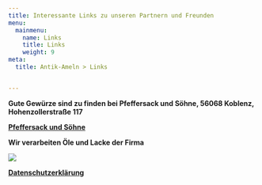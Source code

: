 ```yaml
---
title: Interessante Links zu unseren Partnern und Freunden
menu:
  mainmenu:
    name: Links
    title: Links
    weight: 9
meta:
  title: Antik-Ameln > Links


---
```

**Gute Gewürze sind zu finden bei Pfeffersack und Söhne, 56068 Koblenz, Hohenzollerstraße 117**

[**Pfeffersack und Söhne**](https://www.pfeffersackundsoehne.de/)

**Wir verarbeiten Öle und Lacke der Firma**

[![](/img/biopin.gif)](http://biopin.de/)

[**Datenschutzerklärung**](/datenschutz)
